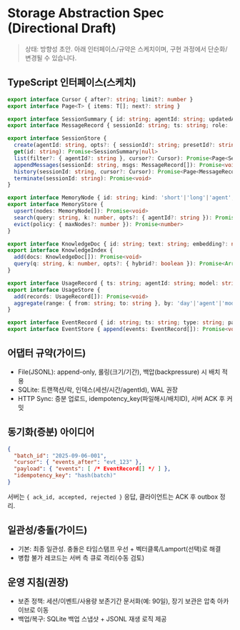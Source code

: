 # Storage Abstraction Spec (Directional Draft)

> 상태: 방향성 초안. 아래 인터페이스/규약은 스케치이며, 구현 과정에서 단순화/변경될 수 있습니다.

## TypeScript 인터페이스(스케치)

```ts
export interface Cursor { after?: string; limit?: number }
export interface Page<T> { items: T[]; next?: string }

export interface SessionSummary { id: string; agentId: string; updatedAt: string; title?: string; status?: string }
export interface MessageRecord { sessionId: string; ts: string; role: 'user'|'assistant'|'tool'; content: unknown }

export interface SessionStore {
  create(agentId: string, opts?: { sessionId?: string; presetId?: string }): Promise<{ id: string }>
  get(id: string): Promise<SessionSummary|null>
  list(filter?: { agentId?: string }, cursor?: Cursor): Promise<Page<SessionSummary>>
  appendMessages(sessionId: string, msgs: MessageRecord[]): Promise<void>
  history(sessionId: string, cursor?: Cursor): Promise<Page<MessageRecord>>
  terminate(sessionId: string): Promise<void>
}

export interface MemoryNode { id: string; kind: 'short'|'long'|'agent'; text: string; score?: number; meta?: any }
export interface MemoryStore {
  upsert(nodes: MemoryNode[]): Promise<void>
  search(query: string, k: number, opts?: { agentId?: string }): Promise<MemoryNode[]>
  evict(policy: { maxNodes?: number }): Promise<number>
}

export interface KnowledgeDoc { id: string; text: string; embedding?: number[]; meta?: any }
export interface KnowledgeIndex {
  add(docs: KnowledgeDoc[]): Promise<void>
  query(q: string, k: number, opts?: { hybrid?: boolean }): Promise<Array<{ id: string; score: number }>>
}

export interface UsageRecord { ts: string; agentId: string; model: string; tokensIn: number; tokensOut: number; costUsd?: number; latencyMs?: number }
export interface UsageStore {
  add(records: UsageRecord[]): Promise<void>
  aggregate(range: { from: string; to: string }, by: 'day'|'agent'|'model'): Promise<any>
}

export interface EventRecord { id: string; ts: string; type: string; payload: any }
export interface EventStore { append(events: EventRecord[]): Promise<void>; tail(cursor?: Cursor): Promise<Page<EventRecord>> }
```

## 어댑터 규약(가이드)

- File(JSONL): append-only, 롤링(크기/기간), 백압(backpressure) 시 배치 적용
- SQLite: 트랜잭션/락, 인덱스(세션/시간/agentId), WAL 권장
- HTTP Sync: 증분 업로드, idempotency_key(파일해시/배치ID), 서버 ACK 후 커밋

## 동기화(증분) 아이디어

```json
{
  "batch_id": "2025-09-06-001",
  "cursor": { "events_after": "evt_123" },
  "payload": { "events": [ /* EventRecord[] */ ] },
  "idempotency_key": "hash(batch)"
}
```

서버는 `{ ack_id, accepted, rejected }` 응답, 클라이언트는 ACK 후 outbox 정리.

## 일관성/충돌(가이드)

- 기본: 최종 일관성. 충돌은 타임스탬프 우선 + 벡터클록/Lamport(선택)로 해결
- 병합 불가 레코드는 서버 측 큐로 격리(수동 검토)

## 운영 지침(권장)

- 보존 정책: 세션/이벤트/사용량 보존기간 문서화(예: 90일), 장기 보관은 압축 아카이브로 이동
- 백업/복구: SQLite 백업 스냅샷 + JSONL 재생 로직 제공
